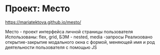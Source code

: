 # Проект: Место
https://mariatektova.github.io/mesto/


Место - проект интерфейса личной страницы пользователя
Использованы: flex, grid, БЭМ - nested, media -запросы
Реализовано открытие-закрытие модального окна с формой, меняющей имя и род деятельности пользователя с помощью JS